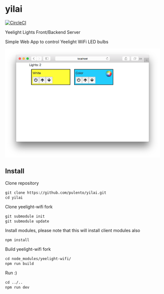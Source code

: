 # yilai
[![CircleCI](https://circleci.com/gh/pulento/yilai.svg?style=svg)](https://circleci.com/gh/pulento/yilai)

Yeelight Lights Front/Backend Server

Simple Web App to control Yeelight WiFi LED bulbs

![screenshot](https://github.com/pulento/yilai/raw/master/client/public/images/yilai_landing.png)

## Install

Clone repository
```
git clone https://github.com/pulento/yilai.git
cd yilai
```
Clone yeelight-wifi fork
```
git submodule init
git submodule update
```

Install modules, please note that this will install client modules also
```
npm install
```

Build yeelight-wifi fork
```
cd node_modules/yeelight-wifi/
npm run build
```

Run :)
```
cd ../..
npm run dev
```
